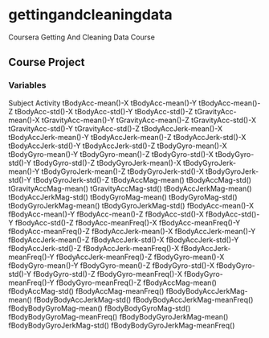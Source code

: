 # gettingandcleaningdata
Coursera Getting And Cleaning Data Course

## Course Project

### Variables

Subject
Activity
tBodyAcc-mean()-X
tBodyAcc-mean()-Y
tBodyAcc-mean()-Z
tBodyAcc-std()-X
tBodyAcc-std()-Y
tBodyAcc-std()-Z
tGravityAcc-mean()-X
tGravityAcc-mean()-Y
tGravityAcc-mean()-Z
tGravityAcc-std()-X
tGravityAcc-std()-Y
tGravityAcc-std()-Z
tBodyAccJerk-mean()-X
tBodyAccJerk-mean()-Y
tBodyAccJerk-mean()-Z
tBodyAccJerk-std()-X
tBodyAccJerk-std()-Y
tBodyAccJerk-std()-Z
tBodyGyro-mean()-X
tBodyGyro-mean()-Y
tBodyGyro-mean()-Z
tBodyGyro-std()-X
tBodyGyro-std()-Y
tBodyGyro-std()-Z
tBodyGyroJerk-mean()-X
tBodyGyroJerk-mean()-Y
tBodyGyroJerk-mean()-Z
tBodyGyroJerk-std()-X
tBodyGyroJerk-std()-Y
tBodyGyroJerk-std()-Z
tBodyAccMag-mean()
tBodyAccMag-std()
tGravityAccMag-mean()
tGravityAccMag-std()
tBodyAccJerkMag-mean()
tBodyAccJerkMag-std()
tBodyGyroMag-mean()
tBodyGyroMag-std()
tBodyGyroJerkMag-mean()
tBodyGyroJerkMag-std()
fBodyAcc-mean()-X
fBodyAcc-mean()-Y
fBodyAcc-mean()-Z
fBodyAcc-std()-X
fBodyAcc-std()-Y
fBodyAcc-std()-Z
fBodyAcc-meanFreq()-X
fBodyAcc-meanFreq()-Y
fBodyAcc-meanFreq()-Z
fBodyAccJerk-mean()-X
fBodyAccJerk-mean()-Y
fBodyAccJerk-mean()-Z
fBodyAccJerk-std()-X
fBodyAccJerk-std()-Y
fBodyAccJerk-std()-Z
fBodyAccJerk-meanFreq()-X
fBodyAccJerk-meanFreq()-Y
fBodyAccJerk-meanFreq()-Z
fBodyGyro-mean()-X
fBodyGyro-mean()-Y
fBodyGyro-mean()-Z
fBodyGyro-std()-X
fBodyGyro-std()-Y
fBodyGyro-std()-Z
fBodyGyro-meanFreq()-X
fBodyGyro-meanFreq()-Y
fBodyGyro-meanFreq()-Z
fBodyAccMag-mean()
fBodyAccMag-std()
fBodyAccMag-meanFreq()
fBodyBodyAccJerkMag-mean()
fBodyBodyAccJerkMag-std()
fBodyBodyAccJerkMag-meanFreq()
fBodyBodyGyroMag-mean()
fBodyBodyGyroMag-std()
fBodyBodyGyroMag-meanFreq()
fBodyBodyGyroJerkMag-mean()
fBodyBodyGyroJerkMag-std()
fBodyBodyGyroJerkMag-meanFreq()
